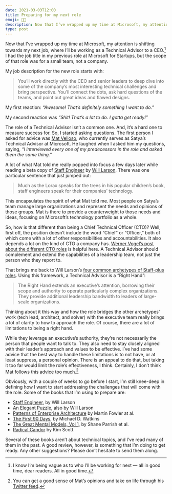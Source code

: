 ```yaml
---
date: 2021-03-03T12:00
title: Preparing for my next role
emoji: 🧑‍💻
description: Now that I’ve wrapped up my time at Microsoft, my attention is shifting towards my next job and getting ready for it.
type: post
---
```


Now that I’ve wrapped up my time at Microsoft, my attention is shifting towards my next job, where I’ll be working as a Technical Advisor to a CEO.[^1] I had the job title in my previous role at Microsoft for Startups, but the scope of that role was for a small team, not a company.

My job description for the new role starts with:

> You’ll work directly with the CEO and senior leaders to deep dive into some of the company’s most interesting technical challenges and bring perspective. You’ll connect the dots, ask hard questions of the teams, and point out great ideas and flawed designs.

My first reaction: _“Awesome! That’s definitely something I want to do.”_

My second reaction was _“Shit! That’s a lot to do. I gotta get ready!”_

The role of a Technical Advisor isn’t a common one. And, it’s a hard one to measure success for. So, I started asking questions. The first person I asked for advice was [Mat Velloso][mv], who currently serves as Satya’s Technical Advisor at Microsoft. He laughed when I asked him my questions, saying, _“I interviewed every one of my predecessors in the role and asked them the same thing.”_

A lot of what Mat told me really popped into focus a few days later while reading a beta copy of [Staff Engineer][se] by [Will Larson][wl]. There was one particular sentence that just jumped out:

> Much as the Lorax speaks for the trees in his popular children’s book, staff engineers speak for their companies’ technology.

This encapsulates the spirit of what Mat told me. Most people on Satya’s team manage large organizations and represent the needs and opinions of those groups. Mat is there to provide a counterweight to those needs and ideas, focusing on Microsoft’s technology portfolio as a whole.

So, how is that different than being a Chief Technical Officer (CTO)? Well, first off, the position doesn’t include the word “Chief” or “Officer,” both of which come with a lot of other responsibilities and accountabilities. It also depends a lot on the kind of CTO a company has. [Werner Vogel’s post about the different CTO roles][wv] is helpful here. A Technical Advisor should complement and extend the capabilities of a leadership team, not just the person who they report to.

That brings me back to Will Larson’s [four common archetypes of Staff-plus roles][archetypes]. Using this framework, a Technical Advisor is a “Right Hand”:

> The Right Hand extends an executive’s attention, borrowing their scope and authority to operate particularly complex organizations. They provide additional leadership bandwidth to leaders of large-scale organizations.

Thinking about it this way and how the role bridges the other archetypes’ work (tech lead, architect, and solver) with the executive team really brings a lot of clarity to how to approach the role. Of course, there are a lot of limitations to being a right hand.

While they leverage an executive’s authority, they’re not necessarily the person that people want to talk to. They also need to stay closely aligned with their leader’s approach and values to be effective. I’ve had some advice that the best way to handle these limitations is to not have, or at least suppress, a personal opinion. There is an appeal to do that, but taking it too far would limit the role’s effectiveness, I think. Certainly, I don’t think Mat follows this advice too much.[^2]

Obviously, with a couple of weeks to go before I start, I’m still knee-deep in defining how I want to start addressing the challenges that will come with the role. Some of the books that I’m using to prepare are:

- [Staff Engineer][se], by Will Larson
- [An Elegant Puzzle][ep], also by Will Larson
- [Patterns of Enterprise Architecture][pea] by Martin Fowler at al.
- [The First 90 Days][f90], by Michael D. Watkins
- [The Great Mental Models, Vol 1][tgmm], by Shane Parrish et al.
- [Radical Candor][rc] by Kim Scott.

Several of these books aren’t about technical topics, and I’ve read many of them in the past. A good review, however, is something that I’m doing to get ready. Any other suggestions? Please don’t hesitate to send them along.

[^1]: I know I’m being vague as to who I’ll be working for next — all in good time, dear readers. All in good time.
[^2]: You can get a good sense of Mat’s opinions and take on life through his [Twitter feed][mvt].

[mv]: https://www.matvelloso.com
[mvt]: https://twitter.com/matvelloso
[wl]: https://lethain.com
[archetypes]: https://staffeng.com/guides/staff-archetypes
[se]: https://staffeng.com/book
[ep]: https://www.lethain.com/elegant-puzzle/
[pea]: https://www.martinfowler.com/books/eaa.html
[mf]: https://www.martinfowler.com/
[fsa]: https://www.oreilly.com/library/view/fundamentals-of-software/9781492043447/
[f90]: https://hbr.org/books/watkins
[wv]: https://www.allthingsdistributed.com/2007/07/the_different_cto_roles.html
[rc]: https://www.radicalcandor.com
[fs]: https://fs.blog
[tgmm]: https://fs.blog/tgmm/
